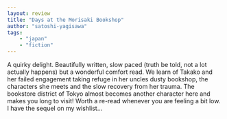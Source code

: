 ```yaml
---
layout: review
title: "Days at the Morisaki Bookshop"
author: "satoshi-yagisawa"
tags:
    - "japan"
    - "fiction"
---
```


A quirky delight. Beautifully written, slow paced (truth be told, not a lot
actually happens) but a wonderful comfort read. We learn of Takako and her
failed engagement taking refuge in her uncles dusty bookshop, the characters
she meets and the slow recovery from her trauma. The bookstore district of
Tokyo almost becomes another character here and makes you long to visit! Worth
a re-read whenever you are feeling a bit low. I have the sequel on my
wishlist...